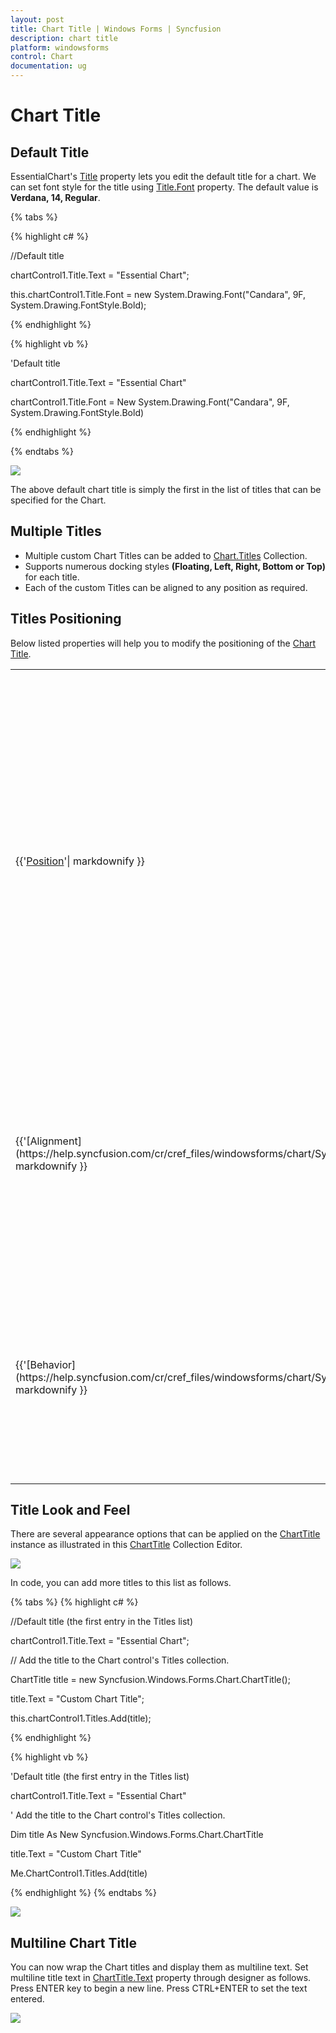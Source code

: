 ```yaml
---
layout: post
title: Chart Title | Windows Forms | Syncfusion
description: chart title
platform: windowsforms
control: Chart
documentation: ug
---
```


# Chart Title

## Default Title

EssentialChart's [Title](https://help.syncfusion.com/cr/cref_files/windowsforms/chart/Syncfusion.Chart.Windows~Syncfusion.Windows.Forms.Chart.ChartControl~Title.html) property lets you edit the default title for a chart. We can set font style for the title using [Title.Font](https://help.syncfusion.com/cr/cref_files/windowsforms/chart/Syncfusion.Chart.Windows~Syncfusion.Windows.Forms.Chart.ChartTitle~Font.html) property. The default value is **Verdana, 14, Regular**.

{% tabs %}

{% highlight c# %}

//Default title

chartControl1.Title.Text = "Essential Chart";

this.chartControl1.Title.Font = new System.Drawing.Font("Candara", 9F, System.Drawing.FontStyle.Bold);

{% endhighlight %}

{% highlight vb %}

'Default title

chartControl1.Title.Text = "Essential Chart"

chartControl1.Title.Font = New System.Drawing.Font("Candara", 9F, System.Drawing.FontStyle.Bold)

{% endhighlight %}

{% endtabs %}

![](Chart-Appearance_images/Chart-Appearance_img9.jpeg)

The above default chart title is simply the first in the list of titles that can be specified for the Chart.

## Multiple Titles

* Multiple custom Chart Titles can be added to [Chart.Titles](https://help.syncfusion.com/cr/cref_files/windowsforms/chart/Syncfusion.Chart.Windows~Syncfusion.Windows.Forms.Chart.ChartControl~Titles.html) Collection.
* Supports numerous docking styles **(Floating, Left, Right, Bottom or Top)** for each title.
* Each of the custom Titles can be aligned to any position as required.

## Titles Positioning

Below listed properties will help you to modify the positioning of the [Chart Title](https://help.syncfusion.com/cr/cref_files/windowsforms/chart/Syncfusion.Chart.Windows~Syncfusion.Windows.Forms.Chart.ChartTitle.html).

<table>
<tr>
<th>
ChartTitle Property</th><th>
Description</th></tr>
<tr>
<td>

{{'[Position](https://help.syncfusion.com/cr/cref_files/windowsforms/chart/Syncfusion.Chart.Windows~Syncfusion.Windows.Forms.Chart.ChartTitle~Position.html)'| markdownify }}
</td><td>
Specifies the position relative to the chart at which to render the chart title panel.<ul><li> Top - above the chart(Default setting)</li><li> Left - left of the chart</li><li> Right - right of the chart</li><li>Bottom - below the chart</li><li>Floating - will not be docked to any specific location. Can be docked manually by dragging the title panel.</li></ul></td></tr>
<tr>
<td>
<br>{{'[Alignment](https://help.syncfusion.com/cr/cref_files/windowsforms/chart/Syncfusion.Chart.Base~Syncfusion.Windows.Forms.Chart.ChartDockControl~Alignment.html)'| markdownify }}</td><td>
When docked to a side, this property specifies how the title panel should be aligned with respect to the chart boundaries.<ul><li> Center - will be aligned to center(default setting).</li><li> Far - will be aligned Far.</li><li> Near - will be aligned Near.</li></ul></td></tr>
<tr>
<td>
<br>{{'[Behavior](https://help.syncfusion.com/cr/cref_files/windowsforms/chart/Syncfusion.Chart.Base~Syncfusion.Windows.Forms.Chart.ChartDockControl~Behavior.html)'| markdownify }}</td><td>
Specifies the docking behavior of the title.<ul><li> Docking - It is dockable on all four sides.</li><li> Movable - It is movable.</li><li> All - It is movable and dockable.</li><li>None - It is neither movable nor dockable.</li></ul></td></tr>
</table>

## Title Look and Feel

There are several appearance options that can be applied on the [ChartTitle](https://help.syncfusion.com/cr/cref_files/windowsforms/chart/Syncfusion.Chart.Windows~Syncfusion.Windows.Forms.Chart.ChartTitle.html) instance as illustrated in this [ChartTitle](https://help.syncfusion.com/cr/cref_files/windowsforms/chart/Syncfusion.Chart.Windows~Syncfusion.Windows.Forms.Chart.ChartTitle.html) Collection Editor.

![](Chart-Appearance_images/Chart-Appearance_img10.jpeg)

In code, you can add more titles to this list as follows.

{% tabs %}
{% highlight c# %}

//Default title (the first entry in the Titles list)

chartControl1.Title.Text = "Essential Chart";

// Add the title to the Chart control's Titles collection.                

ChartTitle title = new Syncfusion.Windows.Forms.Chart.ChartTitle();

title.Text = "Custom Chart Title";

this.chartControl1.Titles.Add(title);

{% endhighlight %}

{% highlight vb %}

'Default title (the first entry in the Titles list)

chartControl1.Title.Text = "Essential Chart"

' Add the title to the Chart control's Titles collection.                

Dim title As New Syncfusion.Windows.Forms.Chart.ChartTitle

title.Text = "Custom Chart Title"

Me.ChartControl1.Titles.Add(title)

{% endhighlight %}
{% endtabs %}

![](Chart-Appearance_images/Chart-Appearance_img11.jpeg)

## Multiline Chart Title

You can now wrap the Chart titles and display them as multiline text. Set multiline title text in [ChartTitle.Text](https://help.syncfusion.com/cr/cref_files/windowsforms/chart/Syncfusion.Chart.Windows~Syncfusion.Windows.Forms.Chart.ChartTitle~Text.html) property through designer as follows. Press ENTER key to begin a new line. Press CTRL+ENTER to set the text entered.

![](Chart-Appearance_images/Chart-Appearance_img12.jpeg)
